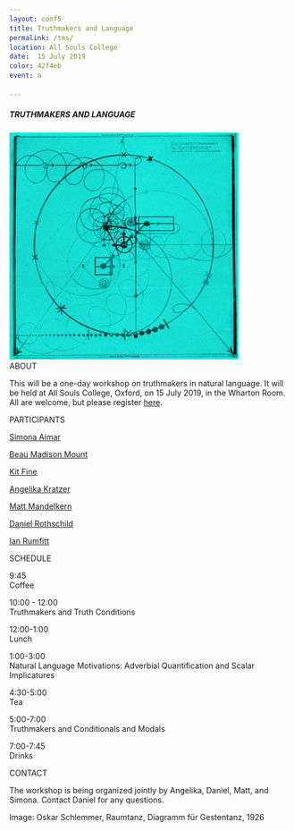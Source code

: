 ```yaml
---
layout: conf5
title: Truthmakers and Language
permalink: /tms/
location: All Souls College
date:  15 July 2019
color: 42f4eb
event: a

---
```



##### TRUTHMAKERS AND LANGUAGE

<img src="/materials/schlemmer.jpg" width="410">

<div class="maintext" markdown="1">






<div class="title"> ABOUT </div>

This will be a one-day workshop on truthmakers in natural language.  It will be held at All Souls College, Oxford, on 15 July 2019, in the Wharton Room.  All are welcome, but please register [here](https://docs.google.com/forms/d/e/1FAIpQLSeWXevTRM8L_-L9MTnWEzhxkRQ-AgF1sXwLCiIHiwddfNoKow/viewform?usp=pp_url).

<div class="title"> PARTICIPANTS </div>


[Simona Aimar](https://www.simonaimar.com/)

[Beau Madison Mount](https://www.new.ox.ac.uk/node/1423)

[Kit Fine](https://as.nyu.edu/content/nyu-as/as/faculty/kit-fine.html)

[Angelika Kratzer](http://people.umass.edu/kratzer/)

[Matt Mandelkern](http://users.ox.ac.uk/~sfop0776/)

[Daniel Rothschild](http://danielrothschild.com/)

[Ian Rumfitt](https://www.asc.ox.ac.uk/person/2134)

<div class="title"> SCHEDULE </div>

 <span class ="time">9:45  </span><br> <span class ="titleblack"> Coffee </span><br>

<span class ="time"> 10:00 - 12:00 </span><br>
<span class ="titleblack"> Truthmakers and Truth Conditions </span> <br>

<span class ="time"> 12:00-1:00 </span><br><span class ="titleblack"> Lunch </span> <br>

<span class ="time"> 1:00-3:00 </span><br><span class ="titleblack"> Natural Language Motivations: Adverbial Quantification and Scalar Implicatures </span> <br>

<span class ="time"> 4:30-5:00 </span><br><span class ="titleblack"> Tea </span> <br>

<span class ="time"> 5:00-7:00 </span><br><span class ="titleblack"> Truthmakers and Conditionals and Modals </span> <br>

<span class ="time"> 7:00-7:45 </span><br><span class ="titleblack"> Drinks </span> <br>





<div class="title"> CONTACT </div>

The workshop is being organized jointly by Angelika, Daniel, Matt, and Simona. Contact Daniel for any questions.

<span class ="smaller">
Image: Oskar Schlemmer, Raumtanz, Diagramm für Gestentanz, 1926
</span>
